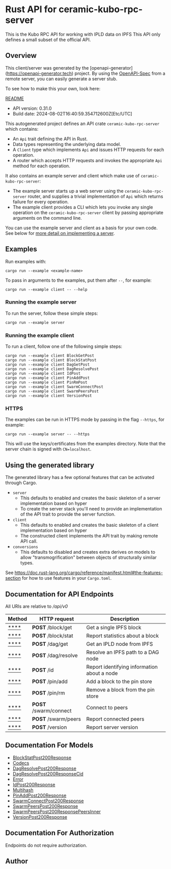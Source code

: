 # Rust API for ceramic-kubo-rpc-server

This is the Kubo RPC API for working with IPLD data on IPFS This API only defines a small subset of the official API.


## Overview

This client/server was generated by the [openapi-generator]
(https://openapi-generator.tech) project.  By using the
[OpenAPI-Spec](https://github.com/OAI/OpenAPI-Specification) from a remote
server, you can easily generate a server stub.

To see how to make this your own, look here:

[README]((https://openapi-generator.tech))

- API version: 0.31.0
- Build date: 2024-08-02T16:40:59.354712600Z[Etc/UTC]



This autogenerated project defines an API crate `ceramic-kubo-rpc-server` which contains:
* An `Api` trait defining the API in Rust.
* Data types representing the underlying data model.
* A `Client` type which implements `Api` and issues HTTP requests for each operation.
* A router which accepts HTTP requests and invokes the appropriate `Api` method for each operation.

It also contains an example server and client which make use of `ceramic-kubo-rpc-server`:

* The example server starts up a web server using the `ceramic-kubo-rpc-server`
    router, and supplies a trivial implementation of `Api` which returns failure
    for every operation.
* The example client provides a CLI which lets you invoke
    any single operation on the `ceramic-kubo-rpc-server` client by passing appropriate
    arguments on the command line.

You can use the example server and client as a basis for your own code.
See below for [more detail on implementing a server](#writing-a-server).

## Examples

Run examples with:

```
cargo run --example <example-name>
```

To pass in arguments to the examples, put them after `--`, for example:

```
cargo run --example client -- --help
```

### Running the example server
To run the server, follow these simple steps:

```
cargo run --example server
```

### Running the example client
To run a client, follow one of the following simple steps:

```
cargo run --example client BlockGetPost
cargo run --example client BlockStatPost
cargo run --example client DagGetPost
cargo run --example client DagResolvePost
cargo run --example client IdPost
cargo run --example client PinAddPost
cargo run --example client PinRmPost
cargo run --example client SwarmConnectPost
cargo run --example client SwarmPeersPost
cargo run --example client VersionPost
```

### HTTPS
The examples can be run in HTTPS mode by passing in the flag `--https`, for example:

```
cargo run --example server -- --https
```

This will use the keys/certificates from the examples directory. Note that the
server chain is signed with `CN=localhost`.

## Using the generated library

The generated library has a few optional features that can be activated through Cargo.

* `server`
    * This defaults to enabled and creates the basic skeleton of a server implementation based on hyper
    * To create the server stack you'll need to provide an implementation of the API trait to provide the server function.
* `client`
    * This defaults to enabled and creates the basic skeleton of a client implementation based on hyper
    * The constructed client implements the API trait by making remote API call.
* `conversions`
    * This defaults to disabled and creates extra derives on models to allow "transmogrification" between objects of structurally similar types.

See https://doc.rust-lang.org/cargo/reference/manifest.html#the-features-section for how to use features in your `Cargo.toml`.

## Documentation for API Endpoints

All URIs are relative to */api/v0*

Method | HTTP request | Description
------------- | ------------- | -------------
[****](docs/default_api.md#) | **POST** /block/get | Get a single IPFS block
[****](docs/default_api.md#) | **POST** /block/stat | Report statistics about a block
[****](docs/default_api.md#) | **POST** /dag/get | Get an IPLD node from IPFS
[****](docs/default_api.md#) | **POST** /dag/resolve | Resolve an IPFS path to a DAG node
[****](docs/default_api.md#) | **POST** /id | Report identifying information about a node
[****](docs/default_api.md#) | **POST** /pin/add | Add a block to the pin store
[****](docs/default_api.md#) | **POST** /pin/rm | Remove a block from the pin store
[****](docs/default_api.md#) | **POST** /swarm/connect | Connect to peers
[****](docs/default_api.md#) | **POST** /swarm/peers | Report connected peers
[****](docs/default_api.md#) | **POST** /version | Report server version


## Documentation For Models

 - [BlockStatPost200Response](docs/BlockStatPost200Response.md)
 - [Codecs](docs/Codecs.md)
 - [DagResolvePost200Response](docs/DagResolvePost200Response.md)
 - [DagResolvePost200ResponseCid](docs/DagResolvePost200ResponseCid.md)
 - [Error](docs/Error.md)
 - [IdPost200Response](docs/IdPost200Response.md)
 - [Multihash](docs/Multihash.md)
 - [PinAddPost200Response](docs/PinAddPost200Response.md)
 - [SwarmConnectPost200Response](docs/SwarmConnectPost200Response.md)
 - [SwarmPeersPost200Response](docs/SwarmPeersPost200Response.md)
 - [SwarmPeersPost200ResponsePeersInner](docs/SwarmPeersPost200ResponsePeersInner.md)
 - [VersionPost200Response](docs/VersionPost200Response.md)


## Documentation For Authorization
Endpoints do not require authorization.


## Author



